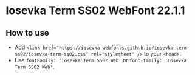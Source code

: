# Iosevka Term SS02 WebFont 22.1.1

## How to use

- Add `<link href="https://iosevka-webfonts.github.io/iosevka-term-ss02/iosevka-term-ss02.css" rel="stylesheet" />` to your `<head>`.
- Use `fontFamily: 'Iosevka Term SS02 Web'` or `font-family: 'Iosevka Term SS02 Web'`.
